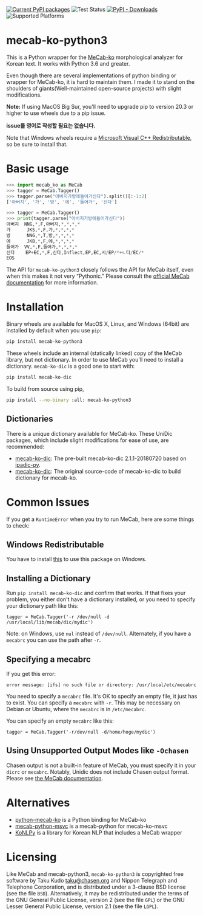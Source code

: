 [![Current PyPI packages](https://badge.fury.io/py/mecab-ko-python3.svg)](https://pypi.org/project/mecab-ko-python3/)
![Test Status](https://github.com/NoUnique/mecab-ko-python3/workflows/test-manylinux/badge.svg)
[![PyPI - Downloads](https://img.shields.io/pypi/dm/mecab-ko-python3)](https://pypi.org/project/mecab-ko-python3/)
![Supported Platforms](https://img.shields.io/badge/platforms-linux%20macosx%20windows-blue)

# mecab-ko-python3

This is a Python wrapper for the [MeCab-ko][] morphological analyzer for Korean text.
It works with Python 3.6 and greater. 

Even though there are several implementations of python binding or wrapper for MeCab-ko, it is hard to maintain them.
I made it to stand on the shoulders of giants(Well-maintained open-source projects) with slight modifications.

**Note:** If using MacOS Big Sur, you'll need to upgrade pip to version 20.3 or
higher to use wheels due to a pip issue.

**issue를 영어로 작성할 필요는 없습니다.**

[MeCab]: https://taku910.github.io/mecab/
[MeCab-ko]: https://taku910.github.io/mecab/
[mecab-python3]: https://github.com/SamuraiT/mecab-python3

Note that Windows wheels require a [Microsoft Visual C++
Redistributable][msvc], so be sure to install that.

[msvc]: https://support.microsoft.com/en-us/help/2977003/the-latest-supported-visual-c-downloads

# Basic usage

```py
>>> import mecab_ko as MeCab
>>> tagger = MeCab.Tagger()
>>> tagger.parse("아버지가방에들어가신다").split()[:-1:2]
['아버지', '가', '방', '에', '들어가', '신다']

>>> tagger = MeCab.Tagger()
>>> print(tagger.parse("아버지가방에들어가신다"))
아버지  NNG,*,F,아버지,*,*,*,*
가      JKS,*,F,가,*,*,*,*
방      NNG,*,T,방,*,*,*,*
에      JKB,*,F,에,*,*,*,*
들어가  VV,*,F,들어가,*,*,*,*
신다    EP+EC,*,F,신다,Inflect,EP,EC,시/EP/*+ㄴ다/EC/*
EOS
```

The API for `mecab-ko-python3` closely follows the API for MeCab itself,
even when this makes it not very “Pythonic.”  Please consult the [official MeCab
documentation][mecab-docs] for more information.

[mecab-docs]: https://taku910.github.io/mecab/

# Installation

Binary wheels are available for MacOS X, Linux, and Windows (64bit) are
installed by default when you use `pip`:

```sh
pip install mecab-ko-python3
```

These wheels include an internal (statically linked) copy of the MeCab library,
but not dictionary. In order to use MeCab you'll need to install a dictionary.
`mecab-ko-dic` is a good one to start with:

```sh
pip install mecab-ko-dic
```

To build from source using pip,

```sh
pip install --no-binary :all: mecab-ko-python3
```

## Dictionaries

There is a unique dictionary available for MeCab-ko. These UniDic packages, which include slight modifications for ease of use, are recommended:

- [mecab-ko-dic](https://github.com/LuminosoInsight/mecab-ko-dic): The pre-built mecab-ko-dic 2.1.1-20180720 based on [ipadic-py](https://github.com/polm/ipadic-py).
- [mecab-ko-dic](https://bitbucket.org/eunjeon/mecab-ko-dic): The original source-code of mecab-ko-dic to build dictionary for mecab-ko.

# Common Issues

If you get a `RuntimeError` when you try to run MeCab, here are some things to check:

## Windows Redistributable

You have to install [this][msvc] to use this package on Windows.

## Installing a Dictionary

Run `pip install mecab-ko-dic` and confirm that works. If that fixes your
problem, you either don't have a dictionary installed, or you need to specify
your dictionary path like this:

    tagger = MeCab.Tagger('-r /dev/null -d /usr/local/lib/mecab/dic/mydic')

Note: on Windows, use `nul` instead of `/dev/null`. Alternately, if you have a
`mecabrc` you can use the path after `-r`.

## Specifying a mecabrc

If you get this error:

    error message: [ifs] no such file or directory: /usr/local/etc/mecabrc

You need to specify a `mecabrc` file. It's OK to specify an empty file, it just
has to exist. You can specify a `mecabrc` with `-r`. This may be necessary on
Debian or Ubuntu, where the `mecabrc` is in `/etc/mecabrc`.

You can specify an empty `mecabrc` like this:

    tagger = MeCab.Tagger('-r/dev/null -d/home/hoge/mydic')

## Using Unsupported Output Modes like `-Ochasen`

Chasen output is not a built-in feature of MeCab, you must specify it in your
`dicrc` or `mecabrc`. Notably, Unidic does not include Chasen output format.
Please see [the MeCab documentation](https://taku910.github.io/mecab/#format).

# Alternatives

- [python-mecab-ko](https://github.com/jonghwanhyeon/python-mecab-ko) is a Python binding for MeCab-ko
- [mecab-python-msvc](https://github.com/Pusnow/mecab-python-msvc) is a mecab-python for mecab-ko-msvc 
- [KoNLPy](https://konlpy.org/en/latest/) is a library for Korean NLP that includes a MeCab wrapper

# Licensing

Like MeCab and mecab-python3, `mecab-ko-python3` is copyrighted free software by
Taku Kudo <taku@chasen.org> and Nippon Telegraph and Telephone Corporation,
and is distributed under a 3-clause BSD license (see the file `BSD`).
Alternatively, it may be redistributed under the terms of the
GNU General Public License, version 2 (see the file `GPL`) or the
GNU Lesser General Public License, version 2.1 (see the file `LGPL`).
